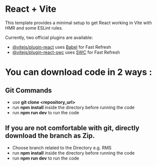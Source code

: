 # React + Vite

This template provides a minimal setup to get React working in Vite with HMR and some ESLint rules.

Currently, two official plugins are available:

- [@vitejs/plugin-react](https://github.com/vitejs/vite-plugin-react/blob/main/packages/plugin-react/README.md) uses [Babel](https://babeljs.io/) for Fast Refresh
- [@vitejs/plugin-react-swc](https://github.com/vitejs/vite-plugin-react-swc) uses [SWC](https://swc.rs/) for Fast Refresh

# You can download code in 2 ways :
## Git Commands
- use ****git clone <repository_url>****
- run ****npm install**** inside the directory before running the code
- run ****npm run dev**** to run the code

## If you are not comfortable with git, directly download the branch as Zip.
- Choose branch related to the Directory e.g. RMS
- run ****npm install**** inside the directory before running the code
- run ****npm run dev**** to run the code
